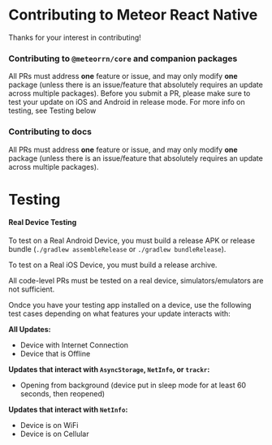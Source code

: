 # Contributing to Meteor React Native

Thanks for your interest in contributing!

### Contributing to `@meteorrn/core` and companion packages

All PRs must address **one** feature or issue, and may only modify **one** package (unless there is an issue/feature that absolutely requires an update across multiple packages). Before you submit a PR, please make sure to test your update on iOS and Android in release mode. For more info on testing, see Testing below

### Contributing to docs

All PRs must address **one** feature or issue, and may only modify **one** package (unless there is an issue/feature that absolutely requires an update across multiple packages).

# Testing

#### Real Device Testing

To test on a Real Android Device, you must build a release APK or release bundle (`./gradlew assembleRelease` or `./gradlew bundleRelease`).

To test on a Real iOS Device, you must build a release archive.

All code-level PRs must be tested on a real device, simulators/emulators are not sufficient.

Ondce you have your testing app installed on a device, use the following test cases depending on what features your update interacts with:

**All Updates:**

* Device with Internet Connection
* Device that is Offline

**Updates that interact with `AsyncStorage`, `NetInfo`, or `trackr`:**

* Opening from background (device put in sleep mode for at least 60 seconds, then reopened)

**Updates that interact with `NetInfo`:**

* Device is on WiFi
* Device is on Cellular
